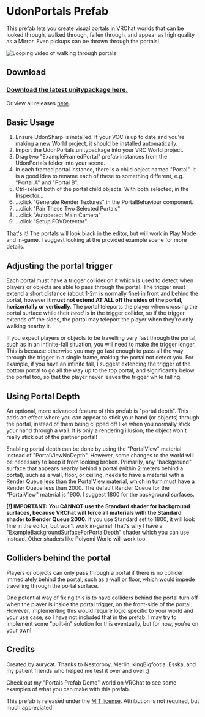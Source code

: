 # UdonPortals Prefab

This prefab lets you create visual portals in VRChat worlds that can be looked through, walked through, fallen through, and appear as high quality as a Mirror. Even pickups can be thrown through the portals!  

![Looping video of walking through portals](https://gitlab.com/aurycat/UdonPortals/-/raw/releases/videodemo.gif)


## Download

### [Download the latest unitypackage here.](https://gitlab.com/aurycat/UdonPortals/-/raw/releases/UdonPortals-v1.3.unitypackage)

Or view all releases [here](https://gitlab.com/aurycat/UdonPortals/-/releases).


## Basic Usage

1. Ensure UdonSharp is installed. If your VCC is up to date and you're making a new World project, it should be installed automatically.
2. Import the UdonPortals.unitypackage into your VRC World project.
3. Drag two "ExampleFramedPortal" prefab instances from the UdonPortals folder into your scene.
4. In each framed portal instance, there is a child object named "Portal". It is a good idea to rename each of these to something different, e.g. "Portal A" and "Portal B".
5. Ctrl-select both of the portal child objects. With both selected, in the Inspector...
6. ...click "Generate Render Textures" in the PortalBehaviour component.
7. ...click "Pair These Two Selected Portals"
8. ...click "Autodetect Main Camera"
9. ...click "Setup FOVDetector".

That's it! The portals will look black in the editor, but will work in Play Mode and in-game. I suggest looking at the provided example scene for more details.


## Adjusting the portal trigger

Each portal must have a trigger collider on it which is used to detect when players or objects are able to pass through the portal. The trigger must extend a short distance (about 1-2m is normally fine) in front and behind the portal, however **it must not extend AT ALL off the sides of the portal, horizontally or vertically**. The portal teleports the player when crossing the portal surface while their *head* is in the trigger collider, so if the trigger extends off the sides, the portal may teleport the player when they're only walking nearby it.

If you expect players or objects to be travelling very fast through the portal, such as in an infinite-fall situation, you will need to make the trigger longer. This is because otherwise you may go fast enough to pass all the way through the trigger in a single frame, making the portal not detect you. For example, if you have an infinite fall, I suggest extending the trigger of the bottom portal to go all the way up to the top portal, and significantly below the portal too, so that the player never leaves the trigger while falling.


## Using Portal Depth

An optional, more advanced feature of this prefab is "portal depth". This adds an effect where you can appear to stick your hand (or objects) through the portal, instead of them being clipped off like when you normally stick your hand through a wall. It is only a rendering illusion; the object won't really stick out of the partner portal!

Enabling portal depth can be done by using the "PortalView" material instead of "PortalViewNoDepth". However, some changes to the world will be necessary to keep it from looking broken. Primarily, any "background" surface that appears nearby behind a portal (within 2 meters behind a portal), such as a wall, floor, or ceiling, needs to have a material with a Render Queue less than the PortalView material, which in turn must have a Render Queue less than 2000. The default Render Queue for the "PortalView" material is 1900. I suggest 1800 for the background surfaces.

**[!] IMPORTANT: You CANNOT use the Standard shader for background surfaces, because VRChat will force all materials with the Standard shader to Render Queue 2000.** If you use Standard set to 1800, it will look fine in the editor, but won't work in-game! That's why I have a "ExampleBackgroundSurfaceForPortalDepth" shader which you can use instead. Other shaders like Poiyomi World will work too.


## Colliders behind the portal

Players or objects can only pass through a portal if there is no collider immediately behind the portal, such as a wall or floor, which would impede travelling through the portal surface.

One potential way of fixing this is to have colliders behind the portal turn off when the player is inside the portal trigger, on the front-side of the portal. However, implementing this would require logic specific to your world and your use case, so I have not included that in the prefab. I may try to implement some "built-in" solution for this eventually, but for now, you're on your own!


## Credits

Created by aurycat. Thanks to Nestorboy, Merlin, kingBigfootia, Esska, and my patient friends who helped me test it over and over :)

Check out my "Portals Prefab Demo" world on VRChat to see some examples of what you can make with this prefab.

This prefab is released under the [MIT license](https://mit-license.org/). Attribution is not required, but much appreciated!